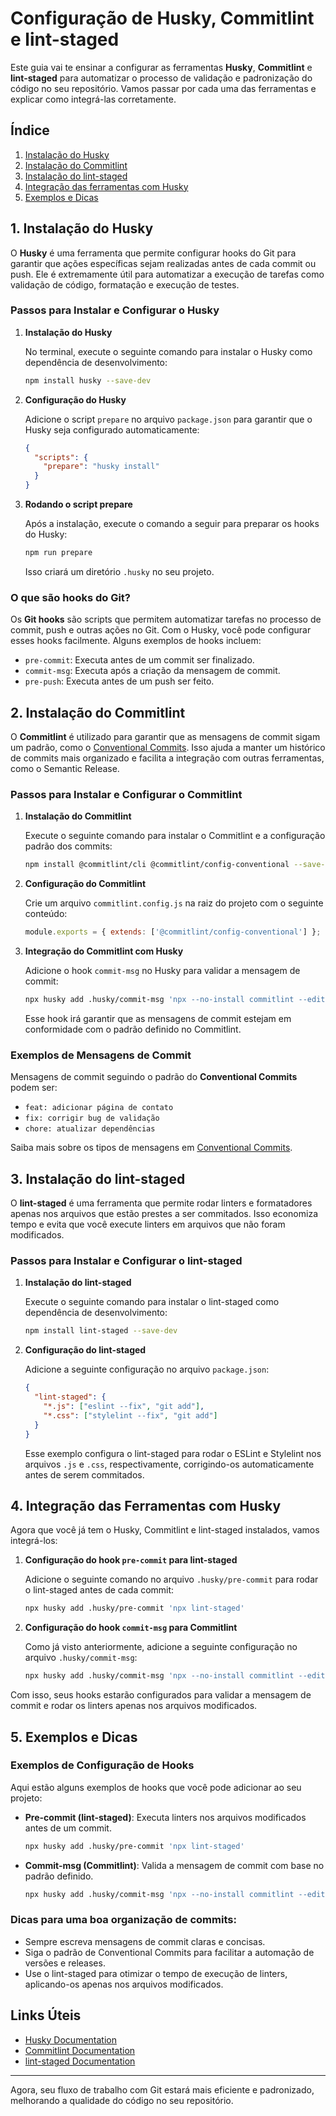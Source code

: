 
# Configuração de Husky, Commitlint e lint-staged

Este guia vai te ensinar a configurar as ferramentas **Husky**, **Commitlint** e **lint-staged** para automatizar o processo de validação e padronização do código no seu repositório. Vamos passar por cada uma das ferramentas e explicar como integrá-las corretamente.

## Índice

1. [Instalação do Husky](#instalacao-do-husky)
2. [Instalação do Commitlint](#instalacao-do-commitlint)
3. [Instalação do lint-staged](#instalacao-do-lint-staged)
4. [Integração das ferramentas com Husky](#integracao-das-ferramentas-com-husky)
5. [Exemplos e Dicas](#exemplos-e-dicas)

## 1. Instalação do Husky

O **Husky** é uma ferramenta que permite configurar hooks do Git para garantir que ações específicas sejam realizadas antes de cada commit ou push. Ele é extremamente útil para automatizar a execução de tarefas como validação de código, formatação e execução de testes.

### Passos para Instalar e Configurar o Husky

1. **Instalação do Husky**

   No terminal, execute o seguinte comando para instalar o Husky como dependência de desenvolvimento:

   ```bash
   npm install husky --save-dev
   ```

2. **Configuração do Husky**

   Adicione o script `prepare` no arquivo `package.json` para garantir que o Husky seja configurado automaticamente:

   ```json
   {
     "scripts": {
       "prepare": "husky install"
     }
   }
   ```

3. **Rodando o script prepare**

   Após a instalação, execute o comando a seguir para preparar os hooks do Husky:

   ```bash
   npm run prepare
   ```

   Isso criará um diretório `.husky` no seu projeto.

### O que são hooks do Git?

Os **Git hooks** são scripts que permitem automatizar tarefas no processo de commit, push e outras ações no Git. Com o Husky, você pode configurar esses hooks facilmente. Alguns exemplos de hooks incluem:

- `pre-commit`: Executa antes de um commit ser finalizado.
- `commit-msg`: Executa após a criação da mensagem de commit.
- `pre-push`: Executa antes de um push ser feito.

## 2. Instalação do Commitlint

O **Commitlint** é utilizado para garantir que as mensagens de commit sigam um padrão, como o [Conventional Commits](https://www.conventionalcommits.org/). Isso ajuda a manter um histórico de commits mais organizado e facilita a integração com outras ferramentas, como o Semantic Release.

### Passos para Instalar e Configurar o Commitlint

1. **Instalação do Commitlint**

   Execute o seguinte comando para instalar o Commitlint e a configuração padrão dos commits:

   ```bash
   npm install @commitlint/cli @commitlint/config-conventional --save-dev
   ```

2. **Configuração do Commitlint**

   Crie um arquivo `commitlint.config.js` na raiz do projeto com o seguinte conteúdo:

   ```javascript
   module.exports = { extends: ['@commitlint/config-conventional'] };
   ```

3. **Integração do Commitlint com Husky**

   Adicione o hook `commit-msg` no Husky para validar a mensagem de commit:

   ```bash
   npx husky add .husky/commit-msg 'npx --no-install commitlint --edit "$1"'
   ```

   Esse hook irá garantir que as mensagens de commit estejam em conformidade com o padrão definido no Commitlint.

### Exemplos de Mensagens de Commit

Mensagens de commit seguindo o padrão do **Conventional Commits** podem ser:

- `feat: adicionar página de contato`
- `fix: corrigir bug de validação`
- `chore: atualizar dependências`

Saiba mais sobre os tipos de mensagens em [Conventional Commits](https://www.conventionalcommits.org/).

## 3. Instalação do lint-staged

O **lint-staged** é uma ferramenta que permite rodar linters e formatadores apenas nos arquivos que estão prestes a ser commitados. Isso economiza tempo e evita que você execute linters em arquivos que não foram modificados.

### Passos para Instalar e Configurar o lint-staged

1. **Instalação do lint-staged**

   Execute o seguinte comando para instalar o lint-staged como dependência de desenvolvimento:

   ```bash
   npm install lint-staged --save-dev
   ```

2. **Configuração do lint-staged**

   Adicione a seguinte configuração no arquivo `package.json`:

   ```json
   {
     "lint-staged": {
       "*.js": ["eslint --fix", "git add"],
       "*.css": ["stylelint --fix", "git add"]
     }
   }
   ```

   Esse exemplo configura o lint-staged para rodar o ESLint e Stylelint nos arquivos `.js` e `.css`, respectivamente, corrigindo-os automaticamente antes de serem commitados.

## 4. Integração das Ferramentas com Husky

Agora que você já tem o Husky, Commitlint e lint-staged instalados, vamos integrá-los:

1. **Configuração do hook `pre-commit` para lint-staged**

   Adicione o seguinte comando no arquivo `.husky/pre-commit` para rodar o lint-staged antes de cada commit:

   ```bash
   npx husky add .husky/pre-commit 'npx lint-staged'
   ```

2. **Configuração do hook `commit-msg` para Commitlint**

   Como já visto anteriormente, adicione a seguinte configuração no arquivo `.husky/commit-msg`:

   ```bash
   npx husky add .husky/commit-msg 'npx --no-install commitlint --edit "$1"'
   ```

Com isso, seus hooks estarão configurados para validar a mensagem de commit e rodar os linters apenas nos arquivos modificados.

## 5. Exemplos e Dicas

### Exemplos de Configuração de Hooks

Aqui estão alguns exemplos de hooks que você pode adicionar ao seu projeto:

- **Pre-commit (lint-staged)**: Executa linters nos arquivos modificados antes de um commit.
  ```bash
  npx husky add .husky/pre-commit 'npx lint-staged'
  ```

- **Commit-msg (Commitlint)**: Valida a mensagem de commit com base no padrão definido.
  ```bash
  npx husky add .husky/commit-msg 'npx --no-install commitlint --edit "$1"'
  ```

### Dicas para uma boa organização de commits:

- Sempre escreva mensagens de commit claras e concisas.
- Siga o padrão de Conventional Commits para facilitar a automação de versões e releases.
- Use o lint-staged para otimizar o tempo de execução de linters, aplicando-os apenas nos arquivos modificados.

## Links Úteis

- [Husky Documentation](https://typicode.github.io/husky/)
- [Commitlint Documentation](https://commitlint.js.org/#/)
- [lint-staged Documentation](https://github.com/okonet/lint-staged)

---

Agora, seu fluxo de trabalho com Git estará mais eficiente e padronizado, melhorando a qualidade do código no seu repositório.